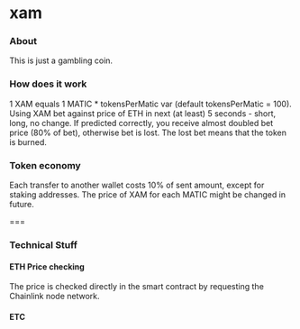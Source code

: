 # xam

### About
This is just a gambling coin.

### How does it work
1 XAM equals 1 MATIC * tokensPerMatic var (default tokensPerMatic = 100).
Using XAM bet against price of ETH in next (at least) 5 seconds - short, long, no change.
If predicted correctly, you receive almost doubled bet price (80% of bet), otherwise bet is lost. 
The lost bet means that the token is burned.

### Token economy
Each transfer to another wallet costs 10% of sent amount, except for staking addresses.
The price of XAM for each MATIC might be changed in future.

===

### Technical Stuff
#### ETH Price checking
The price is checked directly in the smart contract by requesting the Chainlink node network.

#### ETC
